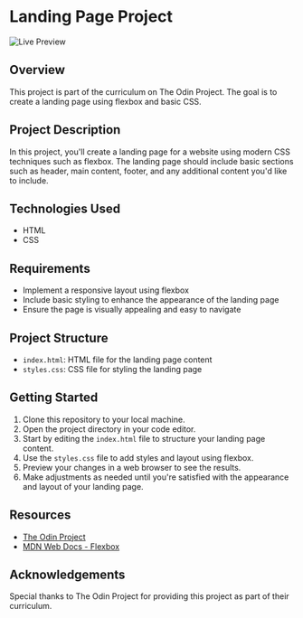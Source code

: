 # Landing Page Project   
![Live Preview](https://ganeshpendela.github.io/Landing-Page/)
## Overview
This project is part of the curriculum on The Odin Project. The goal is to create a landing page using flexbox and basic CSS.

## Project Description
In this project, you'll create a landing page for a website using modern CSS techniques such as flexbox. The landing page should include basic sections such as header, main content, footer, and any additional content you'd like to include.

## Technologies Used
- HTML
- CSS

## Requirements
- Implement a responsive layout using flexbox
- Include basic styling to enhance the appearance of the landing page
- Ensure the page is visually appealing and easy to navigate

## Project Structure
- `index.html`: HTML file for the landing page content
- `styles.css`: CSS file for styling the landing page

## Getting Started
1. Clone this repository to your local machine.
2. Open the project directory in your code editor.
3. Start by editing the `index.html` file to structure your landing page content.
4. Use the `styles.css` file to add styles and layout using flexbox.
5. Preview your changes in a web browser to see the results.
6. Make adjustments as needed until you're satisfied with the appearance and layout of your landing page.

## Resources
- [The Odin Project](https://www.theodinproject.com/)
- [MDN Web Docs - Flexbox](https://developer.mozilla.org/en-US/docs/Web/CSS/CSS_Flexible_Box_Layout)

## Acknowledgements
Special thanks to The Odin Project for providing this project as part of their curriculum.
